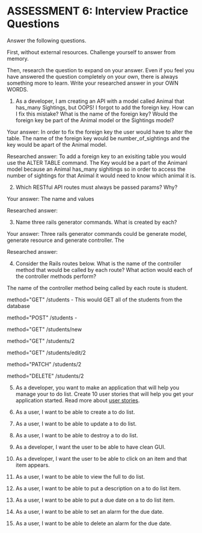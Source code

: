 # ASSESSMENT 6: Interview Practice Questions
Answer the following questions.

First, without external resources. Challenge yourself to answer from memory.

Then, research the question to expand on your answer. Even if you feel you have answered the question completely on your own, there is always something more to learn. Write your researched answer in your OWN WORDS.

1. As a developer, I am creating an API with a model called Animal that has_many Sightings, but OOPS! I forgot to add the foreign key. How can I fix this mistake? What is the name of the foreign key? Would the foreign key be part of the Animal model or the Sightings model?

  Your answer: In order to fix the foreign key the user would have to alter the table. The name of the foreign key would be number_of_sightings and the key would be apart of the Animal model.

  Researched answer: To add a foreign key to an exisiting table you would use the ALTER TABLE command. The Key would be a part of the Animanl model because an Animal has_many sighitings so in order to access the number of sightings for that Animal it would need to know which animal it is.


2. Which RESTful API routes must always be passed params? Why?

  Your answer: The name and values

  Researched answer:



3. Name three rails generator commands. What is created by each?

  Your answer: Three rails generator commands could be generate model, generate resource and generate controller. The 

  Researched answer:



4. Consider the Rails routes below. What is the name of the controller method that would be called by each route? What action would each of the controller methods perform?

The name of the controller method being called by each route is student.

method="GET"    /students   - This would GET all of the students from the database       

method="POST"   /students   -

method="GET"    /students/new

method="GET"    /students/2  

method="GET"    /students/edit/2    

method="PATCH"  /students/2      

method="DELETE" /students/2      





5. As a developer, you want to make an application that will help you manage your to do list. Create 10 user stories that will help you get your application started. Read more about [user stories](https://www.atlassian.com/agile/project-management/user-stories).

1. As a user, I want to be able to create a to do list.
2. As a user, I want to be able to update a to do list.
3. As a user, I want to be able to destroy a to do list.
4. As a developer, I want the user to be able to have clean GUI.
5. As a developer, I want the user to be able to click on an item and that item appears.
6. As a user, I want to be able to view the full to do list.
7. As a user, I want to be able to put a description on a to do list item.
8. As a user, I want to be able to put a due date on a to do list item.
9. As a user, I want to be able to set an alarm for the due date.
10. As a user, I want to be able to delete an alarm for the due date.

